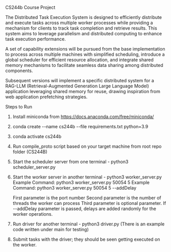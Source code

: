 CS244b Course Project

The Distributed Task Execution System is designed to efficiently distribute and execute tasks across multiple worker processes while providing a mechanism for clients to track task completion and retrieve results. This system aims to leverage parallelism and distributed computing to enhance task execution performance.

A set of capability extensions will be pursued from the base implementation to process across multiple machines with simplified scheduling, introduce a global scheduler for efficient resource allocation, and integrate shared memory mechanisms to facilitate seamless data sharing among distributed components. 

Subsequent versions will implement a specific distributed system for a RAG-LLM (Retrieval-Augmented Generation Large Language Model) application leveraging shared memory for reuse, drawing inspiration from web application prefetching strategies. 

Steps to Run

1) Install miniconda from https://docs.anaconda.com/free/miniconda/
2) conda create --name cs244b --file requirements.txt python=3.9
3) conda activate cs244b
4) Run compile_proto script based on your target machine from root repo folder (CS244B)
5) Start the scheduler server from one terminal - python3 scheduler_server.py
6) Start the worker server in another terminal - python3 worker_server.py <PortNumber>
    Example Command: python3 worker_server.py 50054 5
    Example Command: python3 worker_server.py 50054 5 --addDelay

    First parameter is the port number
    Second parameter is the number of threads the worker can process
    Third parameter is optional parameter. If --addDelay parameter is passed, delays are added randomly for the worker operations.


7) Run driver for another terminal - python3 driver.py (There is an example code written under main for testing)
8) Submit tasks with the driver; they should be seen getting executed on the worker.
